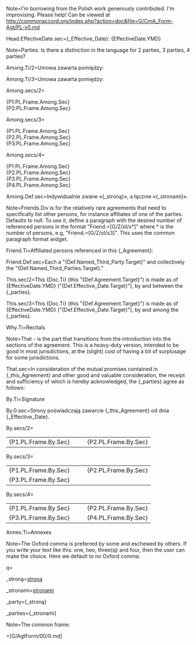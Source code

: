 Note=I'm borrowing from the Polish work generously contributed.  I'm improvising.  Please help!  Can be viewed at <a href="http://commonaccord.org/index.php?action=doc&file=G/CmA_F_Agt-Base/PL-v0.md">http://commonaccord.org/index.php?action=doc&file=G/CmA_Form-Agt/PL-v0.md</a>

Head.EffectiveDate.sec={_Effective_Date}: {EffectiveDate.YMD}

Note=Parties.  Is there a distinction in the language for 2 parties, 3 parties, 4 parties?

Among.Ti/2=Umowa zawarta pomiędzy:

Among.Ti/3=Umowa zawarta pomiędzy:

Among.secs/2=<ul type="none" style="padding-left: 0"><li>{P1.PL.Frame.Among.Sec}</li><li>{P2.PL.Frame.Among.Sec}</li></ul>

Among.secs/3=<ul type="none" style="padding-left: 0"><li>{P1.PL.Frame.Among.Sec}</li><li>{P2.PL.Frame.Among.Sec}</li><li>{P3.PL.Frame.Among.Sec}</li></ul>

Among.secs/4=<ul type="none" style="padding-left: 0"><li>{P1.PL.Frame.Among.Sec}</li><li>{P2.PL.Frame.Among.Sec}</li><li>{P3.PL.Frame.Among.Sec}</li><li>{P4.PL.Frame.Among.Sec}</li></ul>

Among.Def.sec=Indywidualnie zwane «{_stroną}», a łącznie «{_stronami}».

Note=Friends.Div is for the relatively rare agreements that need to specifically list other persons, for instance affiliates of one of the parties.  Defaults to null.  To use it, define a paragraph with the desired number of referenced persons in the format "Friend.=[G/Z/ol/s*]" where * is the number of persons, e.g, "Friend.=[G/Z/ol/s3]".  This uses the common paragraph format widget.

Friend.Ti=Affiliated persons referenced in this {_Agreement}:

Friend.Def.sec=Each a "{Def.Named_Third_Party.Target}" and collectively the "{Def.Named_Third_Parties.Target}."

This.sec/2=This {Doc.Ti} (this "{Def.Agreement.Target}") is made as of {EffectiveDate.YMD} ("{Def.Effective_Date.Target}"), by and between the {_parties}.

This.sec/3=This {Doc.Ti} (this "{Def.Agreement.Target}") is made as of {EffectiveDate.YMD} ("{Def.Effective_Date.Target}"), by and among the {_parties}.

Why.Ti=Recitals

Note=That - is the part that transitions from the introduction into the sections of the agreement.  This is a heavy-duty version, intended to be good in most jurisdictions, at the (slight) cost of having a bit of surplusage for some jurisdictions. 

That.sec=In consideration of the mutual promises contained in {_this_Agreement} and other good and valuable consideration, the receipt and sufficiency of which is hereby acknowledged, the {_parties} agree as follows:

By.Ti=Signature

By.0.sec=Strony poświadczają zawarcie {_this_Agreement} od dnia {_Effective_Date}.

By.secs/2=<table><tr><td valign=top>{P1.PL.Frame.By.Sec}</td><td valign=top>   </td><td valign=top>{P2.PL.Frame.By.Sec}</td></tr></table>

By.secs/3=<table><tr><td valign=top>{P1.PL.Frame.By.Sec}</td><td valign=top>   </td><td valign=top>{P2.PL.Frame.By.Sec}</td></tr><tr><td valign=top>{P3.PL.Frame.By.Sec}</td><td valign=top>   </td><td valign=top></td></tr></table>

By.secs/4=<table><tr><td valign=top>{P1.PL.Frame.By.Sec}</td><td valign=top>   </td><td valign=top>{P2.PL.Frame.By.Sec}</td></tr><tr><td valign=top>{P3.PL.Frame.By.Sec}</td><td valign=top>   </td><td valign=top>{P4.PL.Frame.By.Sec}</td></tr></table>

Annex.Ti=Annexes

Note=The Oxford comma is preferred by some and eschewed by others.  If you write your text like this:  one, two, three{q} and four, then the user can make the choice.  Here we default to no Oxford comma:

q=</i>

_stroną=<a href="" class="definedterm" >stroną</a>

_stronami=<a a href="" class="definedterm">stronami</a>

_party={_stroną}

_parties={_stronami}

Note=The common frame:

=[G/AgtForm/00/0.md]
